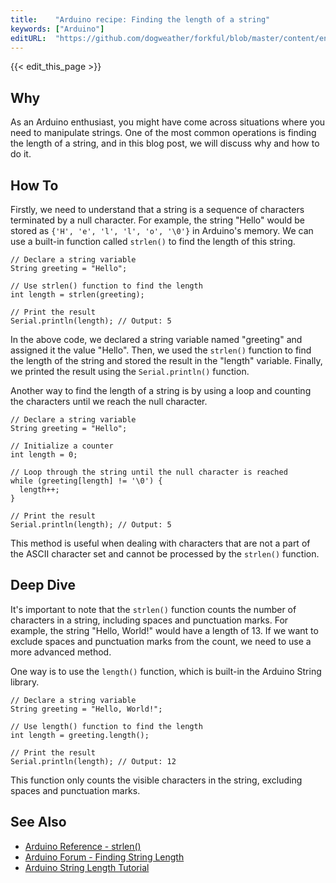 ```yaml
---
title:    "Arduino recipe: Finding the length of a string"
keywords: ["Arduino"]
editURL:  "https://github.com/dogweather/forkful/blob/master/content/en/arduino/finding-the-length-of-a-string.md"
---
```


{{< edit_this_page >}}

## Why

As an Arduino enthusiast, you might have come across situations where you need to manipulate strings. One of the most common operations is finding the length of a string, and in this blog post, we will discuss why and how to do it.

## How To

Firstly, we need to understand that a string is a sequence of characters terminated by a null character. For example, the string "Hello" would be stored as `{'H', 'e', 'l', 'l', 'o', '\0'}` in Arduino's memory. We can use a built-in function called `strlen()` to find the length of this string.

```Arduino
// Declare a string variable
String greeting = "Hello";

// Use strlen() function to find the length
int length = strlen(greeting);

// Print the result
Serial.println(length); // Output: 5
```

In the above code, we declared a string variable named "greeting" and assigned it the value "Hello". Then, we used the `strlen()` function to find the length of the string and stored the result in the "length" variable. Finally, we printed the result using the `Serial.println()` function.

Another way to find the length of a string is by using a loop and counting the characters until we reach the null character.

```Arduino
// Declare a string variable
String greeting = "Hello";

// Initialize a counter
int length = 0;

// Loop through the string until the null character is reached
while (greeting[length] != '\0') {
  length++;
}

// Print the result
Serial.println(length); // Output: 5
```

This method is useful when dealing with characters that are not a part of the ASCII character set and cannot be processed by the `strlen()` function.

## Deep Dive

It's important to note that the `strlen()` function counts the number of characters in a string, including spaces and punctuation marks. For example, the string "Hello, World!" would have a length of 13. If we want to exclude spaces and punctuation marks from the count, we need to use a more advanced method.

One way is to use the `length()` function, which is built-in the Arduino String library.

```Arduino
// Declare a string variable
String greeting = "Hello, World!";

// Use length() function to find the length
int length = greeting.length();

// Print the result
Serial.println(length); // Output: 12
```

This function only counts the visible characters in the string, excluding spaces and punctuation marks.

## See Also

- [Arduino Reference - strlen()](https://www.arduino.cc/reference/en/language/variables/data-types/string/functions/strlen/)
- [Arduino Forum - Finding String Length](https://forum.arduino.cc/index.php?topic=57948.0)
- [Arduino String Length Tutorial](https://www.instructables.com/Arduino-String-Length-Tutorial/)